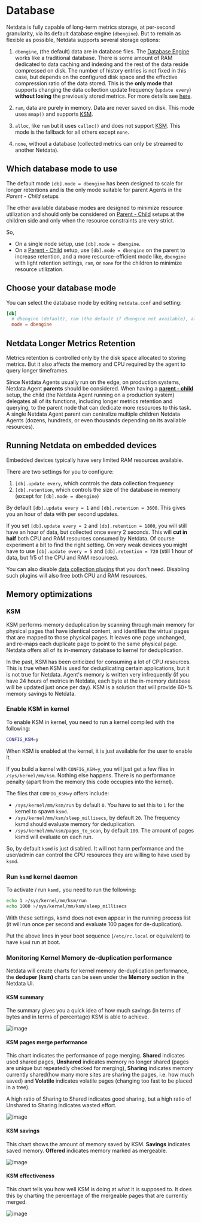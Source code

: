 # Database

Netdata is fully capable of long-term metrics storage, at per-second granularity, via its default database engine
(`dbengine`). But to remain as flexible as possible, Netdata supports several storage options:

1. `dbengine`, (the default) data are in database files. The [Database Engine](https://github.com/netdata/netdata/blob/master/src/database/engine/README.md) works like a
   traditional database. There is some amount of RAM dedicated to data caching and indexing and the rest of the data
   reside compressed on disk. The number of history entries is not fixed in this case, but depends on the configured
   disk space and the effective compression ratio of the data stored. This is the **only mode** that supports changing
   the data collection update frequency (`update every`) **without losing** the previously stored metrics. For more
   details see [here](https://github.com/netdata/netdata/blob/master/src/database/engine/README.md).

2. `ram`, data are purely in memory. Data are never saved on disk. This mode uses `mmap()` and supports [KSM](#ksm).

3. `alloc`, like `ram` but it uses `calloc()` and does not support [KSM](#ksm). This mode is the fallback for all others
   except `none`.

4. `none`, without a database (collected metrics can only be streamed to another Netdata).

## Which database mode to use

The default mode `[db].mode = dbengine` has been designed to scale for longer retentions and is the only mode suitable
for parent Agents in the _Parent - Child_ setups

The other available database modes are designed to minimize resource utilization and should only be considered on
[Parent - Child](https://github.com/netdata/netdata/blob/master/docs/metrics-storage-management/enable-streaming.md) setups at the children side and only when the
resource constraints are very strict.

So,

- On a single node setup, use `[db].mode = dbengine`.
- On a [Parent - Child](https://github.com/netdata/netdata/blob/master/docs/metrics-storage-management/enable-streaming.md) setup, use `[db].mode = dbengine` on the
  parent to increase retention, and a more resource-efficient mode like, `dbengine` with light retention settings, `ram`, or `none` for the children to minimize resource utilization.

## Choose your database mode

You can select the database mode by editing `netdata.conf` and setting:

```conf
[db]
  # dbengine (default), ram (the default if dbengine not available), alloc, none
  mode = dbengine
```

## Netdata Longer Metrics Retention

Metrics retention is controlled only by the disk space allocated to storing metrics. But it also affects the memory and
CPU required by the agent to query longer timeframes.

Since Netdata Agents usually run on the edge, on production systems, Netdata Agent **parents** should be considered.
When having a [**parent - child**](https://github.com/netdata/netdata/blob/master/docs/metrics-storage-management/enable-streaming.md) setup, the child (the
Netdata Agent running on a production system) delegates all of its functions, including longer metrics retention and
querying, to the parent node that can dedicate more resources to this task. A single Netdata Agent parent can centralize
multiple children Netdata Agents (dozens, hundreds, or even thousands depending on its available resources).

## Running Netdata on embedded devices

Embedded devices typically have very limited RAM resources available.

There are two settings for you to configure:

1. `[db].update every`, which controls the data collection frequency
2. `[db].retention`, which controls the size of the database in memory (except for `[db].mode = dbengine`)

By default `[db].update every = 1` and `[db].retention = 3600`. This gives you an hour of data with per second updates.

If you set `[db].update every = 2` and `[db].retention = 1800`, you will still have an hour of data, but collected once
every 2 seconds. This will **cut in half** both CPU and RAM resources consumed by Netdata. Of course experiment a bit to find the right setting.
On very weak devices you might have to use `[db].update every = 5` and `[db].retention = 720` (still 1 hour of data, but
1/5 of the CPU and RAM resources).

You can also disable [data collection plugins](https://github.com/netdata/netdata/blob/master/collectors/README.md) that you don't need. Disabling such plugins will also
free both CPU and RAM resources.

## Memory optimizations

### KSM

KSM performs memory deduplication by scanning through main memory for physical pages that have identical content, and
identifies the virtual pages that are mapped to those physical pages. It leaves one page unchanged, and re-maps each
duplicate page to point to the same physical page. Netdata offers all of its in-memory database to kernel for
deduplication.

In the past, KSM has been criticized for consuming a lot of CPU resources. This is true when KSM is used for
deduplicating certain applications, but it is not true for Netdata. Agent's memory is written very infrequently
(if you have 24 hours of metrics in Netdata, each byte at the in-memory database will be updated just once per day). KSM
is a solution that will provide 60+% memory savings to Netdata.

### Enable KSM in kernel

To enable KSM in kernel, you need to run a kernel compiled with the following:

```sh
CONFIG_KSM=y
```

When KSM is enabled at the kernel, it is just available for the user to enable it.

If you build a kernel with `CONFIG_KSM=y`, you will just get a few files in `/sys/kernel/mm/ksm`. Nothing else
happens. There is no performance penalty (apart from the memory this code occupies into the kernel).

The files that `CONFIG_KSM=y` offers include:

- `/sys/kernel/mm/ksm/run` by default `0`. You have to set this to `1` for the kernel to spawn `ksmd`.
- `/sys/kernel/mm/ksm/sleep_millisecs`, by default `20`. The frequency ksmd should evaluate memory for deduplication.
- `/sys/kernel/mm/ksm/pages_to_scan`, by default `100`. The amount of pages ksmd will evaluate on each run.

So, by default `ksmd` is just disabled. It will not harm performance and the user/admin can control the CPU resources
they are willing to have used by `ksmd`.

### Run `ksmd` kernel daemon

To activate / run `ksmd,` you need to run the following:

```sh
echo 1 >/sys/kernel/mm/ksm/run
echo 1000 >/sys/kernel/mm/ksm/sleep_millisecs
```

With these settings, ksmd does not even appear in the running process list (it will run once per second and evaluate 100
pages for de-duplication).

Put the above lines in your boot sequence (`/etc/rc.local` or equivalent) to have `ksmd` run at boot.

### Monitoring Kernel Memory de-duplication performance

Netdata will create charts for kernel memory de-duplication performance, the **deduper (ksm)** charts can be seen under the **Memory** section in the Netdata UI.

#### KSM summary

The summary gives you a quick idea of how much savings (in terms of bytes and in terms of percentage) KSM is able to achieve.

![image](https://user-images.githubusercontent.com/24860547/199454880-123ae7c4-071a-4811-95b8-18cf4e4f60a2.png)

#### KSM pages merge performance

This chart indicates the performance of page merging. **Shared** indicates used shared pages, **Unshared** indicates memory no longer shared (pages are unique but repeatedly checked for merging), **Sharing** indicates memory currently shared(how many more sites are sharing the pages, i.e. how much saved) and **Volatile** indicates volatile pages (changing too fast to be placed in a tree).

A high ratio of Sharing to Shared indicates good sharing, but a high ratio of Unshared to Sharing indicates wasted effort.

![image](https://user-images.githubusercontent.com/24860547/199455374-d63fd2c2-e12b-4ddf-947b-35371215eb05.png)

#### KSM savings

This chart shows the amount of memory saved by KSM. **Savings** indicates saved memory. **Offered** indicates memory marked as mergeable.

![image](https://user-images.githubusercontent.com/24860547/199455604-43cd9248-1f6e-4c31-be56-e0b9e432f48a.png)

#### KSM effectiveness

This chart tells you how well KSM is doing at what it is supposed to. It does this by charting the percentage of the mergeable pages that are currently merged.

![image](https://user-images.githubusercontent.com/24860547/199455770-4d7991ff-6b7e-4d96-9d23-33ffc572b370.png)
